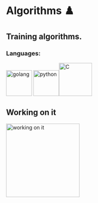 # Algorithms :chess_pawn:
## Training algorithms.
### Languages:
<img title="Golang" height="70" src="https://cdn.iconscout.com/icon/free/png-256/go-77-1175166.png" alt="golang"/> <img title="Python" height="70" src="https://cdn.iconscout.com/icon/free/png-256/python-2-226051.png" alt="python"/><img tittle="C" height="90" src="https://img.icons8.com/color/452/c-programming.png" alt="C">


<h2 style=" 'Palette Mosaic', cursive;">Working on it</h2><img title="typing_cat" height="200" src="https://1.bp.blogspot.com/-PerenMfIjCM/XpcyoHWXSzI/AAAAAAAAB-g/DuPj_IoSWAMod3pVy4eEya4uxk-KN0UuACLcBGAsYHQ/w480/typing%2Bcat%2Bgif3.gif" alt="working on it">

